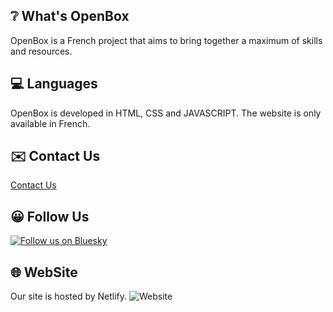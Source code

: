 ## ❔ What's OpenBox

OpenBox is a French project that aims to bring together a maximum of skills and resources.

## 💻 Languages

OpenBox is developed in HTML, CSS and JAVASCRIPT. The website is only available in French.

## ✉️ Contact Us

<a href="mailto:contact.openbox@proton.me">Contact Us</a>

## 😀 Follow Us

[![Follow us on Bluesky](https://img.shields.io/badge/Bluesky-0285FF?logo=bluesky&logoColor=fff&label=Follow%20us%20on&color=0285FF)](https://bsky.app/profile/open-box.bsky.social)

## 🌐 WebSite

Our site is hosted by Netlify. 
<img url="https://open-box-web.netlify.app/" alt="Website" src="https://img.shields.io/website">


